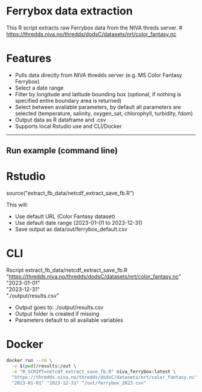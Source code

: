 # Ferrybox data extraction
This R script extracts raw Ferrybox data from the NIVA threds server.  # https://thredds.niva.no/thredds/dodsC/datasets/nrt/color_fantasy.nc 

# Features
- Pulls data directly from NIVA thredds server (e.g. MS Color Fantasy Ferrybox)
- Select a date range
- Filter by longitude and latitude bounding box (optional, if nothing is specified entire boundary area is returned)
- Select between available parameters, by default all parameters are selected (temperature, salinity, oxygen_sat, chlorophyll, turbidity, fdom)
- Output data as R dataframe and .csv
- Supports local Rstudio use and CLI/Docker        

---

## Run example (command line) 
# Rstudio
source("extract_fb_data/netcdf_extract_save_fb.R")

This will:
- Use default URL (Color Fantasy dataset)
- Use default date range (2023-01-01 to 2023-12-31)
- Save output as data/out/ferrybox_default.csv

# CLI 
Rscript extract_fb_data/netcdf_extract_save_fb.R \
  "https://thredds.niva.no/thredds/dodsC/datasets/nrt/color_fantasy.nc" \
  "2023-01-01" \
  "2023-12-31" \
  "./output/results.csv"

- Output goes to: ./output/results.csv
- Output folder is created if missing
- Parameters default to all available variables

# Docker
```bash
docker run --rm \
  -v $(pwd)/results:/out \
  -e "R_SCRIPT=netcdf_extract_save_fb.R" niva_ferrybox:latest \
  "https://thredds.niva.no/thredds/dodsC/datasets/nrt/color_fantasy.nc" \
  "2023-01-01" "2023-12-31" "/out/ferrybox_2023.csv"

